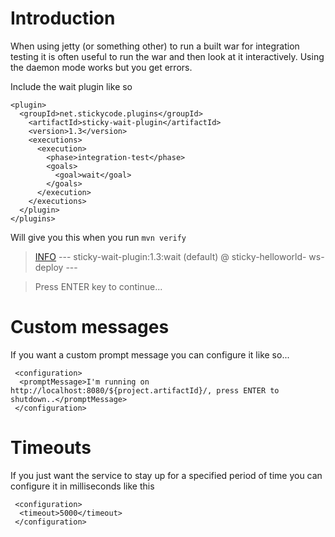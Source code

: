 # Introduction #

When using jetty (or something other) to run a built war for integration testing it is often useful to run the war and then look at it interactively. Using the daemon mode works but you get errors.

Include the wait plugin like so

```
<plugin>
  <groupId>net.stickycode.plugins</groupId>
    <artifactId>sticky-wait-plugin</artifactId>
    <version>1.3</version>
    <executions>
      <execution>
        <phase>integration-test</phase>
        <goals>
          <goal>wait</goal>
        </goals>
      </execution>
    </executions>
  </plugin>
</plugins>
```

Will give you this when you run `mvn verify`

> [INFO](INFO.md) --- sticky-wait-plugin:1.3:wait (default) @ sticky-helloworld-  ws-deploy ---

> Press ENTER key to continue...

# Custom messages #

If you want a custom prompt message you can configure it like so...
```
 <configuration>
  <promptMessage>I'm running on  http://localhost:8080/${project.artifactId}/, press ENTER to shutdown..</promptMessage>
 </configuration>
```


# Timeouts #

If you just want the service to stay up for a specified period of time you can configure it in milliseconds like this
```
 <configuration>
  <timeout>5000</timeout>
 </configuration>
```
